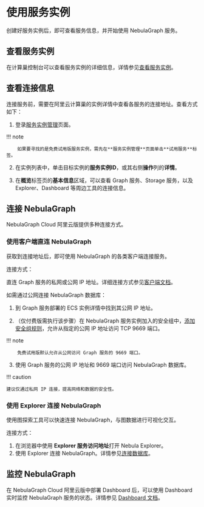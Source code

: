 # 使用服务实例

创建好服务实例后，即可查看服务信息，并开始使用 NebulaGraph 服务。

## 查看服务实例

在计算巢控制台可以查看服务实例的详细信息，详情参见[查看服务实例](https://help.aliyun.com/document_detail/290838.html)。

## 查看连接信息

连接服务前，需要在阿里云计算巢的实例详情中查看各服务的连接地址。查看方式如下：

1. 登录[服务实例管理](http://c.nxw.so/9huj4 "https://computenest.console.aliyun.com/user/cn-hangzhou/serviceInstance/private")页面。

  !!! note

        如果要寻找的是免费试用版服务实例，需先在**服务实例管理**页面单击**试用服务**标签。

2. 在实例列表中，单击目标实例的**服务实例ID**，或其右侧**操作**列的**详情**。

3. 在**概览**标签页的**基本信息**区域，可以查看 Graph 服务、Storage 服务，以及 Explorer、Dashboard 等周边工具的连接信息。

## 连接 NebulaGraph

NebulaGraph Cloud 阿里云版提供多种连接方式。

### 使用客户端直连 NebulaGraph

获取到连接地址后，即可使用 NebulaGraph 的各类客户端连接服务。

连接方式：

直连 Graph 服务的私网或公网 IP 地址。详细连接方式参见[客户端文档](https://docs.nebula-graph.com.cn/{{nebula.release}}/14.client/1.nebula-client/)。

如需通过公网连接 NebulaGraph 数据库：

1. 到 Graph 服务部署的 ECS 实例详情中找到其公网 IP 地址。

2. （仅付费版需执行该步骤）在 NebulaGraph 服务实例加入的安全组中，[添加安全组规则](https://help.aliyun.com/document_detail/25471.html)，允许从指定的公网 IP 地址访问 TCP 9669 端口。

  !!! note

        免费试用版默认允许从公网访问 Graph 服务的 9669 端口。

3. 使用 Graph 服务的公网 IP 地址和 9669 端口访问 NebulaGraph 数据库。

!!! caution

    建议仅通过私网 IP 连接，提高网络和数据的安全性。

### 使用 Explorer 连接 NebulaGraph

使用图探索工具可以快速连接 NebulaGraph，与图数据进行可视化交互。

连接方式：

1. 在浏览器中使用 **Explorer 服务访问地址**打开 Nebula Explorer。
2. 使用 Explorer 连接 NebulaGraph。详情参见[连接数据库](https://docs.nebula-graph.com.cn/{{nebula.release}}/nebula-explorer/deploy-connect/ex-ug-connect/)。

## 监控 NebulaGraph

在 NebulaGraph Cloud 阿里云版中部署 Dashboard 后，可以使用 Dashboard 实时监控 NebulaGraph 服务的状态。详情参见 [Dashboard 文档](https://docs.nebula-graph.com.cn/{{nebula.release}}/nebula-dashboard-ent/1.what-is-dashboard-ent/)。
